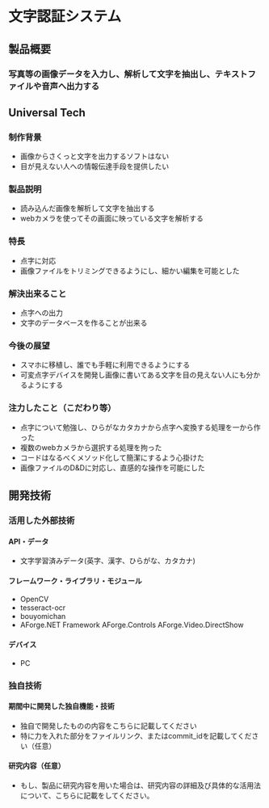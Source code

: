 ﻿# 文字認証システム
## 製品概要
### 写真等の画像データを入力し、解析して文字を抽出し、テキストファイルや音声へ出力する

## Universal Tech

### 制作背景
* 画像からさくっと文字を出力するソフトはない
* 目が見えない人への情報伝達手段を提供したい

### 製品説明
* 読み込んだ画像を解析して文字を抽出する
* webカメラを使ってその画面に映っている文字を解析する

### 特長
* 点字に対応
* 画像ファイルをトリミングできるようにし、細かい編集を可能とした

### 解決出来ること
* 点字への出力
* 文字のデータベースを作ることが出来る

### 今後の展望
* スマホに移植し、誰でも手軽に利用できるようにする
* 可変点字デバイスを開発し画像に書いてある文字を目の見えない人にも分かるようにする

### 注力したこと（こだわり等）
* 点字について勉強し、ひらがなカタカナから点字へ変換する処理を一から作った
* 複数のwebカメラから選択する処理を拘った
* コードはなるべくメソッド化して簡潔にするよう心掛けた
* 画像ファイルのD&Dに対応し、直感的な操作を可能にした

## 開発技術
### 活用した外部技術
#### API・データ
* 文字学習済みデータ(英字、漢字、ひらがな、カタカナ)

#### フレームワーク・ライブラリ・モジュール
* OpenCV
* tesseract-ocr
* bouyomichan
* AForge.NET Framework
    AForge.Controls
    AForge.Video.DirectShow

#### デバイス
* PC

### 独自技術
#### 期間中に開発した独自機能・技術
* 独自で開発したものの内容をこちらに記載してください
* 特に力を入れた部分をファイルリンク、またはcommit_idを記載してください（任意）

#### 研究内容（任意）
* もし、製品に研究内容を用いた場合は、研究内容の詳細及び具体的な活用法について、こちらに記載をしてください。
